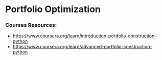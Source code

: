 # Portfolio Optimization

### Courses Resources:
- https://www.coursera.org/learn/introduction-portfolio-construction-python
- https://www.coursera.org/learn/advanced-portfolio-construction-python